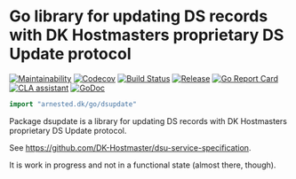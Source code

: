 # Go library for updating DS records with DK Hostmasters proprietary DS Update protocol

[![Maintainability](https://api.codeclimate.com/v1/badges/e7ce795acaeb8b2a5b61/maintainability)](https://codeclimate.com/github/arnested/go-dsupdate/maintainability)
[![Codecov](https://codecov.io/gh/arnested/go-dsupdate/branch/master/graph/badge.svg)](https://codecov.io/gh/arnested/go-dsupdate)
[![Build Status](https://travis-ci.com/arnested/go-dsupdate.svg?branch=master)](https://travis-ci.com/arnested/go-dsupdate)
[![Release](https://img.shields.io/github/release/arnested/go-dsupdate.svg)](https://github.com/arnested/go-dsupdate/releases/latest)
[![Go Report Card](https://goreportcard.com/badge/arnested.dk/go/dsupdate/)](https://goreportcard.com/report/arnested.dk/go/dsupdate)
[![CLA assistant](https://cla-assistant.io/readme/badge/arnested/go-dsupdate)](https://cla-assistant.io/arnested/go-dsupdate)
[![GoDoc](https://godoc.org/arnested.dk/go/dsupdate?status.svg)](https://godoc.org/arnested.dk/go/dsupdate)

```go
import "arnested.dk/go/dsupdate"
```

Package dsupdate is a library for updating DS records with DK
Hostmasters proprietary DS Update protocol.

See https://github.com/DK-Hostmaster/dsu-service-specification.

It is work in progress and not in a functional state (almost there,
though).




